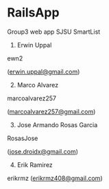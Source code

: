 # RailsApp

Group3 web app
 SJSU SmartList



  1. Erwin Uppal



ewn2

(erwin.uppal@gmail.com)



 

 2. Marco Alvarez



marcoalvarez257

(marcoalvarez257@gmail.com)





  3. Jose Armando Rosas Garcia



RosasJose


(jose.droidx@gmail.com)


  4. Erik Ramirez



erikrmz
(erikrmz408@gmail.com)
